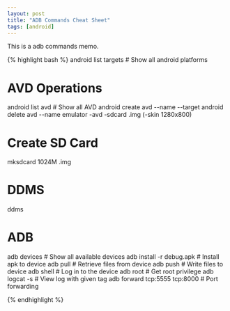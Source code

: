 ```yaml
---
layout: post
title: "ADB Commands Cheat Sheet"
tags: [android]
---
```


This is a adb commands memo.

<!--more-->

{% highlight bash %}
android list targets          # Show all android platforms

# AVD Operations
android list avd              # Show all AVD
android create avd --name <name> --target <target>
android delete avd --name <name>
emulator -avd <name> -sdcard <card>.img (-skin 1280x800)

# Create SD Card
mksdcard 1024M <card>.img

# DDMS
ddms

# ADB
adb devices                   # Show all available devices
adb install -r debug.apk      # Install apk to device
adb pull <remote> <local>     # Retrieve files from device
adb push <local> <remote>     # Write files to device
adb shell                     # Log in to the device
adb root                      # Get root privilege
adb logcat -s <tag>           # View log with given tag
adb forward tcp:5555 tcp:8000 # Port forwarding

{% endhighlight %}

